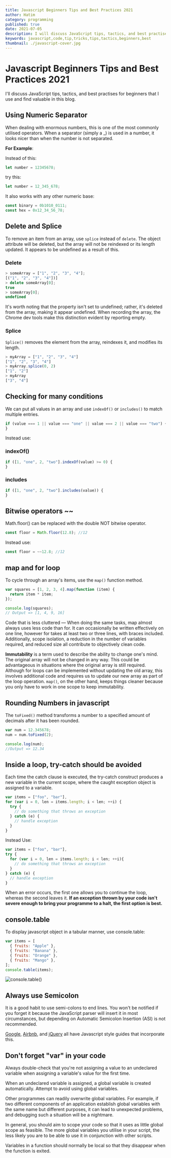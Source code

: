 ```yaml
---
title: Javascript Beginners Tips and Best Practices 2021
author: Hatim
category: programming
published: true
date: 2021-07-05
description: I will discuss JavaScript tips, tactics, and best practises for beginners that I use and find valuable in this blog
keywords: javascript,code,tip,tricks,tips,tactics,beginners,best
thumbnail: ./javascript-cover.jpg
---
```


# Javascript Beginners Tips and Best Practices 2021

I'll discuss JavaScript tips, tactics, and best practises for beginners that I use and find valuable in this blog.

## Using Numeric Separator

When dealing with enormous numbers, this is one of the most commonly utilised operators.
When a separator (simply a \_) is used in a number, it looks nicer than when the number is not separated.

**For Example**:

Instead of this:

```javascript
let number = 12345678;
```

try this:

```javascript
let number = 12_345_678;
```

It also works with any other numeric base:

```javascript
const binary = 0b1010_0111;
const hex = 0x12_34_56_78;
```

## Delete and Splice

To remove an item from an array, use `splice` instead of `delete`.
The object attribute will be deleted, but the array will not be reindexed or its length updated. It appears to be undefined as a result of this.

### Delete

```javascript
> someArray = ["1", "2", "3", "4"];
[("1", "2", "3", "4"])]
> delete someArray[0];
true
> someArray[0];
undefined
```

It's worth noting that the property isn't set to undefined; rather, it's deleted from the array, making it appear undefined. When recording the array, the Chrome dev tools make this distinction evident by reporting empty.

### Splice

`Splice()` removes the element from the array, reindexes it, and modifies its length.

```javascript
> myArray = ["1", "2", "3", "4"]
["1", "2", "3", "4"]
> myArray.splice(0, 2)
["1", "2"]
> myArray
["3", "4"]
```

## Checking for many conditions

We can put all values in an array and use `indexOf()` or `includes()` to match multiple entries.

```javascript
if (value === 1 || value === "one" || value === 2 || value === "two") {
}
```

Instead use:

### indexOf()

```javascript
if ([1, "one", 2, "two"].indexOf(value) >= 0) {
}
```

### includes

```javascript
if ([1, "one", 2, "two"].includes(value)) {
}
```

## Bitwise operators ~~

Math.floor() can be replaced with the double NOT bitwise operator.

```javascript
const floor = Math.floor(12.8); //12
```

Instead use:

```javascript
const floor = ~~12.8; //12
```

## map and for loop

To cycle through an array's items, use the `map()` function method.

```javascript
var squares = [1, 2, 3, 4].map(function (item) {
  return item * item;
});

console.log(squares);
// Output => [1, 4, 9, 16]
```

Code that is less cluttered — When doing the same tasks, map almost always uses less code than for. It can occasionally be written effectively on one line, however for takes at least two or three lines, with braces included. Additionally, scope isolation, a reduction in the number of variables required, and reduced size all contribute to objectively clean code.

**Immutability** is a term used to describe the ability to change one's mind. The original array will not be changed in any way. This could be advantageous in situations where the original array is still required. Although for loops can be implemented without updating the old array, this involves additional code and requires us to update our new array as part of the loop operation. `map()`, on the other hand, keeps things cleaner because you only have to work in one scope to keep immutability.

## Rounding Numbers in javascript

The `toFixed()` method transforms a number to a specified amount of decimals after it has been rounded.

```javascript
var num = 12.345678;
num = num.toFixed(2);

console.log(num);
//Output => 12.34
```

## Inside a loop, try-catch should be avoided

Each time the catch clause is executed, the try-catch construct produces a new variable in the current scope, where the caught exception object is assigned to a variable.

```javascript
var items = ["foo", "bar"],
for (var i = 0, len = items.length; i < len; ++i) {
  try {
    // do something that throws an exception
  } catch (e) {
    // handle exception
  }
}

```

Instead Use:

```javascript
var items = ["foo", "bar"],
try {
  for (var i = 0, len = items.length; i < len; ++i){
    // do something that throws an exception
  }
} catch (e) {
  // handle exception
}
```

When an error occurs, the first one allows you to continue the loop, whereas the second leaves it.
**If an exception thrown by your code isn't severe enough to bring your programme to a halt, the first option is best.**

## console.table

To display javascript object in a tabular manner, use console.table:

```javascript
var items = [
  { fruits: "Apple" },
  { fruits: "Banana" },
  { fruits: "Orange" },
  { fruits: "Mango" },
];
console.table(items);
```

![console.table()](./javascript-table-output.webp)

## Always use Semicolon

It is a good habit to use semi-colons to end lines.
You won't be notified if you forget it because the JavaScript parser will insert it in most circumstances, but depending on Automatic Semicolon Insertion (ASI) is not recommended.

[Google](https://google.github.io/styleguide/jsguide.html#formatting-semicolons-are-required), [Airbnb](https://github.com/airbnb/javascript#semicolons), and [jQuery](https://contribute.jquery.org/style-guide/js/#semicolons) all have Javascript style guides that incorporate this.

## Don't forget "var" in your code

Always double-check that you're not assigning a value to an undeclared variable when assigning a variable's value for the first time.

When an undeclared variable is assigned, a global variable is created automatically.
Attempt to avoid using global variables.

Other programmes can readily overwrite global variables.
For example, if two different components of an application establish global variables with the same name but different purposes, it can lead to unexpected problems, and debugging such a situation will be a nightmare.

In general, you should aim to scope your code so that it uses as little global scope as feasible. The more global variables you utilise in your script, the less likely you are to be able to use it in conjunction with other scripts.

Variables in a function should normally be local so that they disappear when the function is exited.
